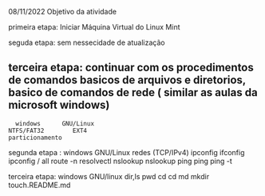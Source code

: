 08/11/2022
Objetivo da atividade

primeira etapa: Iniciar Máquina Virtual do Linux Mint

seguda etapa: sem nessecidade de atualização

terceira etapa: continuar com os procedimentos de comandos basicos
de arquivos e diretorios, basico de comandos de rede ( similar as aulas da microsoft windows)
-----------------------------------------------------------------------------------------------
      windows      GNU/Linux
    NTFS/FAT32        EXT4
	particionamento

segunda etapa :      windows                GNU/Linux
redes (TCP/IPv4)     ipconfig               ifconfig
                     ipconfig / all         route -n
					    resolvectl
		     nslookup	            nslookup
		     ping                   ping
		     ping -t

terceira etapa:     windows                GNU/linux
                    dir,ls                 pwd
		    cd                     cd
		    md                     mkdir   
					   touch.README.md
